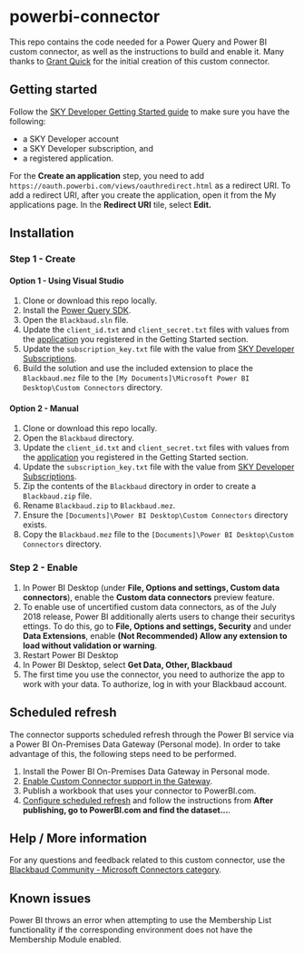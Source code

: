 # powerbi-connector

This repo contains the code needed for a Power Query and Power BI custom connector, as well as the instructions to build and enable it.  Many thanks to [Grant Quick](https://github.com/GrantQuick) for the initial creation of this custom connector.

## Getting started

Follow the [SKY Developer Getting Started guide](https://developer.blackbaud.com/skyapi/docs/getting-started) to make sure you have the following:

- a SKY Developer account
- a SKY Developer subscription, and
- a registered application.

For the **Create an application** step, you need to add `https://oauth.powerbi.com/views/oauthredirect.html` as a redirect URI. To add a redirect URI, after you create the application, open it from the My applications page. In the **Redirect URI** tile, select **Edit.**

## Installation

### Step 1 - Create

#### Option 1 - Using Visual Studio

1. Clone or download this repo locally.
2. Install the [Power Query SDK](https://marketplace.visualstudio.com/items?itemName=Dakahn.PowerQuerySDK).
3. Open the `Blackbaud.sln` file.
4. Update the `client_id.txt` and `client_secret.txt` files with values from the [application](https://developer.blackbaud.com/apps/) you registered in the Getting Started section.
5. Update the `subscription_key.txt` file with the value from [SKY Developer Subscriptions](https://developer.blackbaud.com/subscriptions/).
6. Build the solution and use the included extension to place the `Blackbaud.mez` file to the `[My Documents]\Microsoft Power BI Desktop\Custom Connectors` directory.

#### Option 2 - Manual

1. Clone or download this repo locally.
2. Open the `Blackbaud` directory.
3. Update the `client_id.txt` and `client_secret.txt` files with values from the [application](https://developer.blackbaud.com/apps/) you registered in the Getting Started section.
4. Update the `subscription_key.txt` file with the value from [SKY Developer Subscriptions](https://developer.blackbaud.com/subscriptions/).
5. Zip the contents of the `Blackbaud` directory in order to create a `Blackbaud.zip` file.
6. Rename `Blackbaud.zip` to `Blackbaud.mez`.
7. Ensure the `[Documents]\Power BI Desktop\Custom Connectors` directory exists.
8. Copy the `Blackbaud.mez` file to the `[Documents]\Power BI Desktop\Custom Connectors` directory.

### Step 2 - Enable

1. In Power BI Desktop (under **File, Options and settings, Custom data connectors**), enable the **Custom data connectors** preview feature.
2. To enable use of uncertified custom data connectors, as of the July 2018 release, Power BI additionally alerts users to change their securitys ettings. To do this, go to **File, Options and settings, Security** and under **Data Extensions**, enable **(Not Recommended) Allow any extension to load without validation or warning**.
3. Restart Power BI Desktop
4. In Power BI Desktop, select **Get Data, Other, Blackbaud**
5. The first time you use the connector, you need to authorize the app to work with your data.  To authorize, log in with your Blackbaud account.

## Scheduled refresh

The connector supports scheduled refresh through the Power BI service via a Power BI On-Premises Data Gateway (Personal mode). In order to take advantage of this, the following steps need to be performed.

1. Install the Power BI On-Premises Data Gateway in Personal mode.
2. [Enable Custom Connector support in the Gateway](https://docs.microsoft.com/en-us/power-query/samples/trippin/9-testconnection/readme#enabling-custom-connectors-in-the-personal-gateway).
3. Publish a workbook that uses your connector to PowerBI.com.
4. [Configure scheduled refresh](https://docs.microsoft.com/en-us/power-query/samples/trippin/9-testconnection/readme#testing-scheduled-refresh) and follow the instructions from **After publishing, go to PowerBI.com and find the dataset...**.

## Help / More information

For any questions and feedback related to this custom connector, use the [Blackbaud Community - Microsoft Connectors category](https://community.blackbaud.com/forums/viewcategory/586).

## Known issues

Power BI throws an error when attempting to use the Membership List functionality if the corresponding environment does not have the Membership Module enabled.